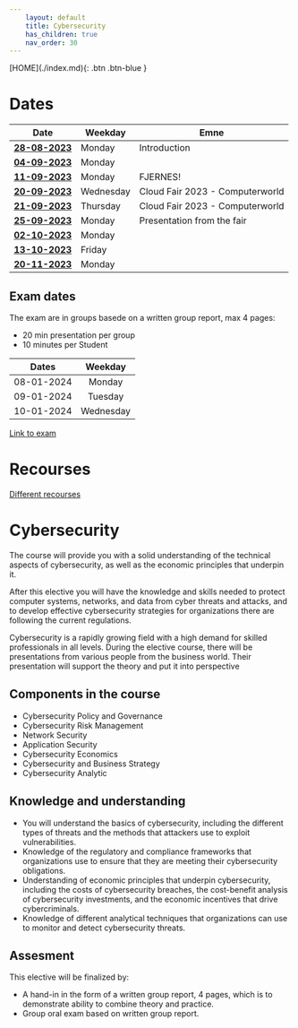 ```yaml
---
    layout: default
    title: Cybersecurity
    has_children: true
    nav_order: 30
---
```


<span class="fs-1">
[HOME](./index.md){: .btn .btn-blue }
</span>

# Dates

| **Date**                        | **Weekday** | **Emne**                        |
|---------------------------------|-------------|---------------------------------|
| **[28-08-2023](28-08-2023.md)** | Monday      | Introduction                    |
| **[04-09-2023](04-09-2023.md)** | Monday      |                                 |
| **[11-09-2023](11-09-2023.md)** | Monday      | FJERNES!                        |
| **[20-09-2023](cloudfair.md)**  | Wednesday   | Cloud Fair 2023 - Computerworld |
| **[21-09-2023](cloudfair.md)**  | Thursday    | Cloud Fair 2023 - Computerworld |
| **[25-09-2023](25-09-2023.md)** | Monday      | Presentation from the fair      |
| **[02-10-2023](02-10-2023.md)** | Monday      |                                 |
| **[13-10-2023](13-10-2023.md)** | Friday      |                                 |
| **[20-11-2023](20-11-2023.md)** | Monday      |                                 |

## Exam dates
The exam are in groups basede on a written group report, max 4 pages:
- 20 min presentation per group
- 10 minutes per Student

| **Dates**  |  **Weekday** |
|:----------:|:------------:|
| 08-01-2024 |  Monday      |
| 09-01-2024 |  Tuesday     |
| 10-01-2024 |  Wednesday   |

[Link to exam](exam.md)

# Recourses 
[Different recourses](recourses.md)

# Cybersecurity
The course will provide you with a solid understanding of the technical aspects of cybersecurity, as well as the economic principles that underpin it. 

After this elective you will have the knowledge and skills needed to protect computer systems, networks, and data from cyber threats and attacks, and to develop effective cybersecurity strategies for organizations there are following the current regulations. 

Cybersecurity is a rapidly growing field with a high demand for skilled professionals in all levels. During the elective course, there will be presentations from various people from the business world. Their presentation will support the theory and put it into perspective

## Components in the course
- Cybersecurity Policy and Governance
- Cybersecurity Risk Management
- Network Security
- Application Security
- Cybersecurity Economics
- Cybersecurity and Business Strategy
- Cybersecurity Analytic

## Knowledge and understanding
- You will understand the basics of cybersecurity, including the different types of threats and the methods that attackers use to exploit vulnerabilities.
- Knowledge of the regulatory and compliance frameworks that organizations use to ensure that they are meeting their cybersecurity obligations.
- Understanding of economic principles that underpin cybersecurity, including the costs of cybersecurity breaches, the cost-benefit analysis of cybersecurity investments, and the economic incentives that drive cybercriminals.
- Knowledge of different analytical techniques that organizations can use to monitor and detect cybersecurity threats.

## Assesment
This elective will be finalized by:
- A hand-in in the form of a written group report, 4 pages, which is to demonstrate ability to combine theory and practice.
- Group oral exam based on written group report.
